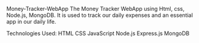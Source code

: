 Money-Tracker-WebApp
The Money Tracker WebApp using Html, css, Node.js, MongoDB. It is used to track our daily expenses and an essential app in our daily life.

Technologies Used:
HTML
CSS
JavaScript
Node.js
Express.js
MongoDB
